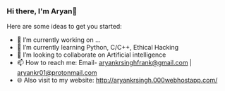 ### Hi there, I'm Aryan👋

Here are some ideas to get you started:

- 🔭 I’m currently working on ...
- 🌱 I’m currently learning Python, C/C++, Ethical Hacking
- 👯 I’m looking to collaborate on Artificial intelligence
- 📫 How to reach me: Email- aryankrsinghfrank@gmail.com | aryankr01@protonmail.com 
- 🌐 Also visit to my website: http://aryankrsingh.000webhostapp.com/


